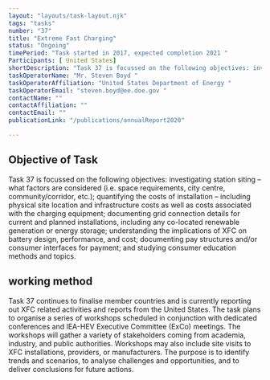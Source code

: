```yaml
---
layout: "layouts/task-layout.njk"
tags: "tasks"
number: "37"
title: "Extreme Fast Charging"
status: "Ongoing"
timePeriod: "Task started in 2017, expected completion 2021 "
Participants: [ United States]
shortDescription: "Task 37 is focussed on the following objectives: investigating station siting – what factors are considered (i.e. space requirements, city centre, community/corridor, etc.);"
taskOperatorName: "Mr. Steven Boyd "
taskOperatorAffiliation: "United States Department of Energy "
taskOperatorEmail: "steven.boyd@ee.doe.gov "
contactName: ""
contactAffiliation: ""
contactEmail: ""
publicationLink: "/publications/annualReport2020"

---
```


## Objective of Task
Task 37 is focussed on the following objectives: investigating station siting – what factors are considered (i.e. space requirements, city centre, community/corridor, etc.); quantifying the costs of installation – including physical site location and infrastructure costs as well as costs associated with the charging equipment; documenting grid connection details for current and planned installations, including any co-located renewable generation or energy storage; understanding the implications of XFC on battery design, performance, and cost; documenting pay structures and/or consumer interfaces for payment; and studying consumer education methods and topics. 

## working method
Task 37 continues to finalise member countries and is currently reporting out XFC related activities and reports from the United States. The task plans to organise a series of workshops scheduled in conjunction with dedicated conferences and IEA-HEV Executive Committee (ExCo) meetings. The workshops will gather a variety of stakeholders coming from academia, industry, and public authorities. Workshops may also include site visits to XFC installations, providers, or manufacturers. The purpose is to identify trends and scenarios, to analyse challenges and opportunities, and to deliver conclusions for future actions.  